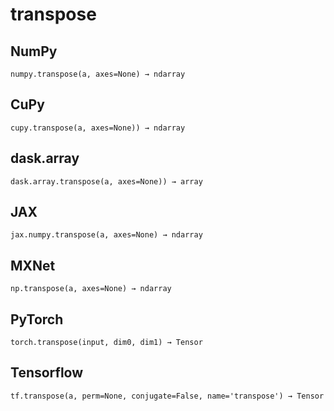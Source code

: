 # transpose

## NumPy

```
numpy.transpose(a, axes=None) → ndarray
```

## CuPy

```
cupy.transpose(a, axes=None)) → ndarray
```

## dask.array

```
dask.array.transpose(a, axes=None)) → array
```

## JAX

```
jax.numpy.transpose(a, axes=None) → ndarray
```

## MXNet

```
np.transpose(a, axes=None) → ndarray
```

## PyTorch

```
torch.transpose(input, dim0, dim1) → Tensor
```

## Tensorflow

```
tf.transpose(a, perm=None, conjugate=False, name='transpose') → Tensor
```
